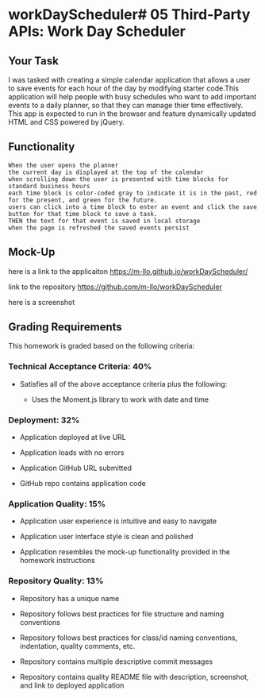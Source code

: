 # workDayScheduler# 05 Third-Party APIs: Work Day Scheduler

## Your Task

I was tasked with creating a simple calendar application that allows a user to save events for each hour of the day by modifying starter code.This application will help people with busy schedules who want to add important events to a daily planner, so that they can manage thier time effectively. This app is expected to run in the browser and feature dynamically updated HTML and CSS powered by jQuery.





## Functionality

```
When the user opens the planner
the current day is displayed at the top of the calendar
when scrolling down the user is presented with time blocks for standard business hours
each time block is color-coded gray to indicate it is in the past, red for the present, and green for the future.
users can click into a time block to enter an event and click the save button for that time block to save a task.
THEN the text for that event is saved in local storage
when the page is refreshed the saved events persist
```


## Mock-Up

here is a link to the applicaiton
https://m-llo.github.io/workDayScheduler/

link to the repository
https://github.com/m-llo/workDayScheduler

here is a screenshot


## Grading Requirements

This homework is graded based on the following criteria: 

### Technical Acceptance Criteria: 40%

* Satisfies all of the above acceptance criteria plus the following:

  * Uses the Moment.js library to work with date and time

### Deployment: 32%

* Application deployed at live URL

* Application loads with no errors

* Application GitHub URL submitted

* GitHub repo contains application code

### Application Quality: 15%

* Application user experience is intuitive and easy to navigate

* Application user interface style is clean and polished

* Application resembles the mock-up functionality provided in the homework instructions

### Repository Quality: 13%

* Repository has a unique name

* Repository follows best practices for file structure and naming conventions

* Repository follows best practices for class/id naming conventions, indentation, quality comments, etc.

* Repository contains multiple descriptive commit messages

* Repository contains quality README file with description, screenshot, and link to deployed application

